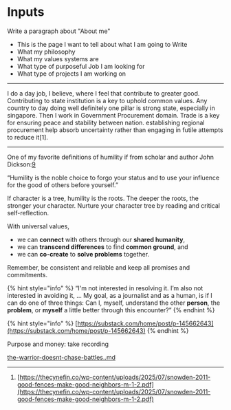 # Inputs

Write a paragraph about "About me"

* This is the page I want to tell about what I am going to Write
* What my philosophy
* What my values systems are
* What type of purposeful Job I am looking for
* What type of projects I am working on

***

I do a day job, I believe, where I feel that contribute to greater good. Contributing to state institution is a key to uphold common values. Any country to day doing well definitely one pillar is strong state, especially in singapore. Then I work in Government Procurement domain. Trade is a key for ensuring peace and stability between nation. establishing regional procurement help absorb uncertainty rather than engaging in futile attempts to reduce it\[1].

***

One of my favorite definitions of humility if from scholar and author John Dickson:[9](https://substack.com/home/post/p-145662643#footnote-9-145662643)

“Humility is the noble choice to forgo your status and to use your influence for the good of others before yourself.”

If character is a tree, humility is the roots. The deeper the roots, the stronger your character. Nurture your character tree by reading and critical self-reflection.

With universal values,

* we can **connect** with others through our **shared humanity**,
* we can **transcend differences** to find **common ground**, and
* we can **co-create** to **solve problems** together.

Remember, be consistent and reliable and keep all promises and commitments.

{% hint style="info" %}
“I'm not interested in resolving it. I’m also not interested in avoiding it, ... My goal, as a journalist and as a human, is if I can do one of three things: Can I, myself, understand the other **person**, the **problem**, or **myself** a little better through this encounter?”
{% endhint %}

{% hint style="info" %}
[https://substack.com/home/post/p-145662643](https://substack.com/home/post/p-145662643)
{% endhint %}

Purpose and money: take recording&#x20;

[the-warrior-doesnt-chase-battles..md](../readme/collections/external-resources/the-warrior-doesnt-chase-battles..md "mention")

***

1. [https://thecynefin.co/wp-content/uploads/2025/07/snowden-2011-good-fences-make-good-neighbors-m-1-2.pdf](https://thecynefin.co/wp-content/uploads/2025/07/snowden-2011-good-fences-make-good-neighbors-m-1-2.pdf)
